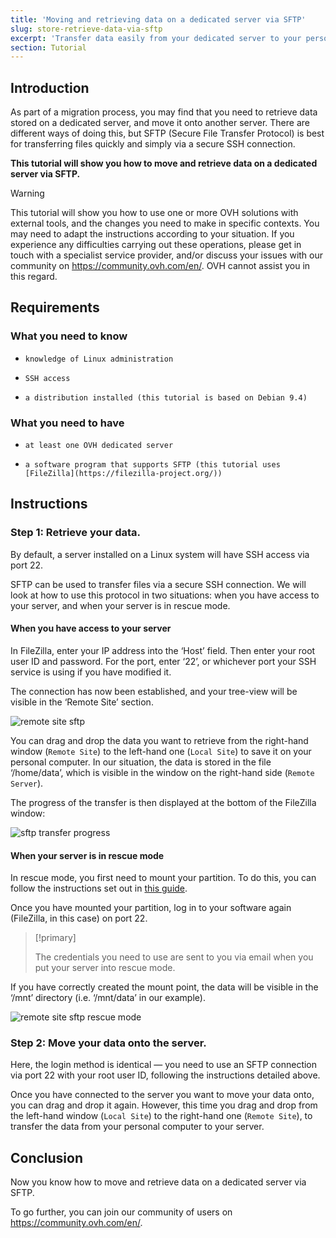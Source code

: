 ```yaml
---
title: 'Moving and retrieving data on a dedicated server via SFTP'
slug: store-retrieve-data-via-sftp
excerpt: 'Transfer data easily from your dedicated server to your personal computer, and vice versa'
section: Tutorial
---
```


## Introduction

As part of a migration process, you may find that you need to retrieve data stored on a dedicated server, and move it onto another server. There are different ways of doing this, but SFTP (Secure File Transfer Protocol) is best for transferring files quickly and simply via a secure SSH connection.

**This tutorial will show you how to move and retrieve data on a dedicated server via SFTP.**

> [!warning]
>
This tutorial will show you how to use one or more OVH solutions with external tools, and the changes you need to make in specific contexts. You may need to adapt the instructions according to your situation. If you experience any difficulties carrying out these operations, please get in touch with a specialist service provider, and/or discuss your issues with our community on <https://community.ovh.com/en/>. OVH cannot assist you in this regard.
>


## Requirements

### What you need to know

*     knowledge of Linux administration
*     SSH access
*     a distribution installed (this tutorial is based on Debian 9.4)

### What you need to have

*     at least one OVH dedicated server
*     a software program that supports SFTP (this tutorial uses [FileZilla](https://filezilla-project.org/))

## Instructions

### Step 1: Retrieve your data.

By default, a server installed on a Linux system will have SSH access via port 22.

SFTP can be used to transfer files via a secure SSH connection. We will look at how to use this protocol in two situations: when you have access to your server, and when your server is in rescue mode.

#### When you have access to your server

In FileZilla, enter your IP address into the ‘Host’ field. Then enter your root user ID and password. For the port, enter ‘22’, or whichever port your SSH service is using if you have modified it.

The connection has now been established, and your tree-view will be visible in the ‘Remote Site’ section.

![remote site sftp](images/sftp_ds_01.png)

You can drag and drop the data you want to retrieve from the right-hand window (`Remote Site`) to the left-hand one (`Local Site`) to save it on your personal computer. In our situation, the data is stored in the file ‘/home/data’, which is visible in the window on the right-hand side (`Remote Server`).

The progress of the transfer is then displayed at the bottom of the FileZilla window:

![sftp transfer progress](images/sftp_ds_02.png)

#### When your server is in rescue mode 

In rescue mode, you first need to mount your partition. To do this, you can follow the instructions set out in [this guide](../ovh-rescue/).

Once you have mounted your partition, log in to your software again (FileZilla, in this case) on port 22.

> [!primary]
>
> The credentials you need to use are sent to you via email when you put your server into rescue mode.
>

If you have correctly created the mount point, the data will be visible in the ‘/mnt’ directory (i.e. ‘/mnt/data’ in our example).

 ![remote site sftp rescue mode](images/sftp_ds_03.png)

### Step 2: Move your data onto the server.

Here, the login method is identical — you need to use an SFTP connection via port 22 with your root user ID, following the instructions detailed above.

Once you have connected to the server you want to move your data onto, you can drag and drop it again. However, this time you drag and drop from the left-hand window (`Local Site`) to the right-hand one (`Remote Site`), to transfer the data from your personal computer to your server.

## Conclusion

Now you know how to move and retrieve data on a dedicated server via SFTP.

To go further, you can join our community of users on <https://community.ovh.com/en/>.